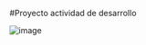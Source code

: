 #Proyecto actividad de desarrollo 

![image](https://github.com/yesikaMunoz/proyecto/assets/128415658/fa3162a7-806b-407c-82f1-3f97d3265273)



